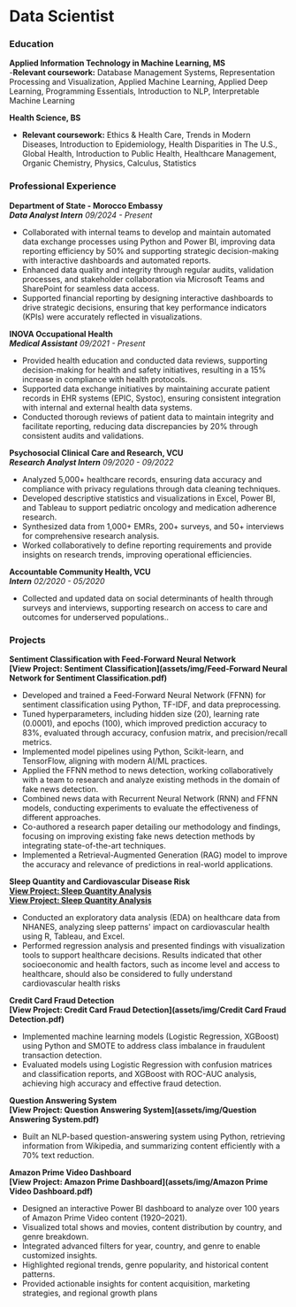 # Data Scientist

### Education
**Applied Information Technology in Machine Learning, MS**  
  -**Relevant coursework:** Database Management Systems, Representation Processing and Visualization, Applied Machine Learning, Applied Deep Learning, Programming Essentials, Introduction to NLP, Interpretable Machine Learning
  
**Health Science, BS**
  - **Relevant coursework:** Ethics & Health Care, Trends in Modern Diseases, Introduction to Epidemiology, Health Disparities in The U.S., Global Health, Introduction to Public Health, Healthcare Management, Organic Chemistry, Physics, Calculus, Statistics
    
### Professional Experience

**Department of State - Morocco Embassy**  
**_Data Analyst Intern_** 
*09/2024 - Present*  
-	Collaborated with internal teams to develop and maintain automated data exchange processes using Python and Power BI, improving data reporting efficiency by 50% and supporting strategic decision-making with interactive dashboards and automated reports.
-	Enhanced data quality and integrity through regular audits, validation processes, and stakeholder collaboration via Microsoft Teams and SharePoint for seamless data access.
-	Supported financial reporting by designing interactive dashboards to drive strategic decisions, ensuring that key performance indicators (KPIs) were accurately reflected in visualizations.


**INOVA Occupational Health**  
**_Medical Assistant_**
*09/2021 - Present*  
-	Provided health education and conducted data reviews, supporting decision-making for health and safety initiatives, resulting in a 15% increase in compliance with health protocols.
-	Supported data exchange initiatives by maintaining accurate patient records in EHR systems (EPIC, Systoc), ensuring consistent integration with internal and external health data systems.
-	Conducted thorough reviews of patient data to maintain integrity and facilitate reporting, reducing data discrepancies by 20% through consistent audits and validations.


**Psychosocial Clinical Care and Research, VCU**  
**_Research Analyst Intern_**
*09/2020 - 09/2022*  
-	Analyzed 5,000+ healthcare records, ensuring data accuracy and compliance with privacy regulations through data cleaning techniques.
-	Developed descriptive statistics and visualizations in Excel, Power BI, and Tableau to support pediatric oncology and medication adherence research.
-	Synthesized data from 1,000+ EMRs, 200+ surveys, and 50+ interviews for comprehensive research analysis.
-	Worked collaboratively to define reporting requirements and provide insights on research trends, improving operational efficiencies.


**Accountable Community Health, VCU**  
**_Intern_**
*02/2020 - 05/2020*  
-	Collected and updated data on social determinants of health through surveys and interviews, supporting research on access to care and outcomes for underserved populations..

### Projects

**Sentiment Classification with Feed-Forward Neural Network**  
**[View Project: Sentiment Classification](assets/img/Feed-Forward Neural Network for Sentiment Classification.pdf)**  

-	Developed and trained a Feed-Forward Neural Network (FFNN) for sentiment classification using Python, TF-IDF, and data preprocessing.
-	Tuned hyperparameters, including hidden size (20), learning rate (0.0001), and epochs (100), which improved prediction accuracy to 83%, evaluated through accuracy, confusion matrix, and precision/recall metrics.
-	Implemented model pipelines using Python, Scikit-learn, and TensorFlow, aligning with modern AI/ML practices.
-	Applied the FFNN method to news detection, working collaboratively with a team to research and analyze existing methods in the domain of fake news detection.
-	Combined news data with Recurrent Neural Network (RNN) and FFNN models, conducting experiments to evaluate the effectiveness of different approaches.
-	Co-authored a research paper detailing our methodology and findings, focusing on improving existing fake news detection methods by integrating state-of-the-art techniques.
-	Implemented a Retrieval-Augmented Generation (RAG) model to improve the accuracy and relevance of predictions in real-world applications.


**Sleep Quantity and Cardiovascular Disease Risk**  
**[View Project: Sleep Quantity Analysis](assets/img/BloodPressureVSsleep.pdf)**  
**[View Project: Sleep Quantity Analysis](assets/img/LDLandTriVSsleep.pdf)**  
-	Conducted an exploratory data analysis (EDA) on healthcare data from NHANES, analyzing sleep patterns' impact on cardiovascular health using R, Tableau, and Excel.
-	Performed regression analysis and presented findings with visualization tools to support healthcare decisions. Results indicated that other socioeconomic and health factors, such as income level and access to healthcare, should also be considered to fully understand cardiovascular health risks


**Credit Card Fraud Detection**  
**[View Project: Credit Card Fraud Detection](assets/img/Credit Card Fraud Detection.pdf)**   
-	Implemented machine learning models (Logistic Regression, XGBoost) using Python and SMOTE to address class imbalance in fraudulent transaction detection.
-	Evaluated models using Logistic Regression with confusion matrices and classification reports, and XGBoost with ROC-AUC analysis, achieving high accuracy and effective fraud detection.


**Question Answering System**  
**[View Project: Question Answering System](assets/img/Question Answering System.pdf)**  
- Built an NLP-based question-answering system using Python, retrieving information from Wikipedia, and summarizing content efficiently with a 70% text reduction.

**Amazon Prime Video Dashboard** <br>
**[View Project: Amazon Prime Dashboard](assets/img/Amazon Prime Video Dashboard.pdf)**  
- Designed an interactive Power BI dashboard to analyze over 100 years of Amazon Prime Video content (1920–2021).
- Visualized total shows and movies, content distribution by country, and genre breakdown.
- Integrated advanced filters for year, country, and genre to enable customized insights.
- Highlighted regional trends, genre popularity, and historical content patterns.
- Provided actionable insights for content acquisition, marketing strategies, and regional growth plans
  
